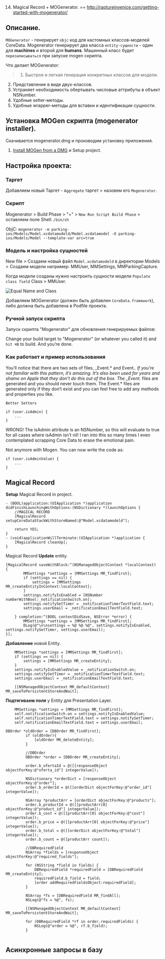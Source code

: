 14. Magical Record + MOGenerator.
==
http://raptureinvenice.com/getting-started-with-mogenerator/

## Описание.

`MOGenerator` - генерирует `objc` код для кастомных классов-моделей CoreData. 
Mogenerator генерирует два класса `еntity-cущности` - один для **machines** и второй для **humans**. 
Машинный класс будет `перезаписываться` при запуске mogen скрипта.

Что делает MOGenerator:

> 1. Быстрое и легкая генерация конкретных классов для модели.
2. Представление в виде двух-классов.
3. Устраняет необходимость обертывать числовые аттрибуты в объект NSNumber.
4. Удобные setter-методы.
5. Удобные wrapper-методы для вставки и идентификации сущности.

## Установка MOGen cкрипта (mogenerator installer).
Скачивается mogenerator.dmg и производим установку приложения.

1. [Install MOGen from a DMG](http://rentzsch.github.io/mogenerator/) и Setup project.

## Настройка проекта:

### Таргет
Добавляем новый Таргет - `Aggregate` таргет > назовем его `Mogenerator`.

### Скрипт
Mogenerator > Build Phase > "+" > `New Run Script Build Phase` > оставляем поле Shell: `/bin/sh`

ObjC:
`mogenerator -m parking-ios/Models/Model.xcdatamodeld/Model.xcdatamodel -O parking-ios/Models/Model --template-var arc=true`

### Модель и настройка сущностей
New file > Создаем новый файл `Model.xcdatamodeld` в директории Models > Создаем модели например: MMUser, MMSettings, MMParkingCapture.

Когда модели созданы нужно настроить сущности модели `Populate class field` Class > MMUser.

![Equal Name and Class](https://github.com/arthurigberdin/rg-ios-base/blob/master/Images/Entity.png)

Добавляем MOGenerator (должен быть добавлен `CoreData.framework`), либо должна быть добавлена в Podfile проекта.

### Ручной запуск скрипта

Запуск скрипта "Mogenerator" для обновления генерируемых файлов:

Change your build target to "Mogenerator" (or whatever you called it) and `hit ⌘B` to build. And you’re done.

### Как работает и пример использования

You’ll notice that there are two sets of files, _Event.* and Event.*. If you’re not familiar with this pattern, it’s amazing. It’s also been used for years and shame on Apple that they don’t do this out of the box. The _Event.* files are generated and you should never touch them. The Event.* files are generated only if they don’t exist and you can feel free to add any methods and properties you like.

`Better Setters`

```objc
if (user.isAdmin) {
    ...
}
```
WRONG! The isAdmin attribute is an NSNumber, so this will evaluate to true for all cases where isAdmin isn’t nil! I ran into this so many times I even contemplated scrapping Core Data to erase the emotional pain.

Not anymore with Mogen. You can now write the code as:

```objc
if (user.isAdminValue) {
    ...
}
```

## Magical Record

**Setup** Magical Record in project.
```obj-c
- (BOOL)application:(UIApplication *)application didFinishLaunchingWithOptions:(NSDictionary *)launchOptions {
    //MAGICAL RECORD
    [MagicalRecord setupCoreDataStackWithStoreNamed:@"Model.xcdatamodeld"];

    return YES;
}
- (void)applicationWillTerminate:(UIApplication *)application {
    [MagicalRecord cleanUp];
}
```

Magical Record **Update** entity.
```objc
[MagicalRecord saveWithBlock:^(NSManagedObjectContext *localContext) 
{
        MMSettings *settings = [MMSettings MR_findFirst];
        if (settings == nil) {
            settings = [MMSettings MR_createEntityInContext:localContext];
        }
        settings.notifyIsEnabled = [NSNumber numberWithBool:_notificationSwitch.on];
        settings.notifySetTimer = _notificationTimerTextField.text;
        settings.userEmail = _notificationEmailTextField.text;
        
    } completion:^(BOOL contextDidSave, NSError *error) {
        MMSettings *settings = [MMSettings MR_findFirst];
        DLog(@"\n\nsettings = %@ %@ %@", settings.notifyIsEnabled, settings.notifySetTimer, settings.userEmail);
}];
```

**Добавление** новой Entity.
```objc
    MMSettings *settings = [MMSettings MR_findFirst];
    if (settings == nil) {
        settings = [MMSettings MR_createEntity];
    }
    settings.notifyIsEnabledValue = _notificationSwitch.on;
    settings.notifySetTimer = _notificationTimerTextField.text;
    settings.userEmail = _notificationEmailTextField.text;
    
    [[NSManagedObjectContext MR_defaultContext] MR_saveToPersistentStoreAndWait];
```

**Подтягиваем поля** у Entity для Presentation Layer.
```objc
    MMSettings *settings = [MMSettings MR_findFirst];
    self.notificationSwitch.on = settings.notifyIsEnabledValue;
    self.notificationTimerTextField.text = settings.notifySetTimer;
    self.notificationEmailTextField.text = settings.userEmail;
```


```objc
DBOrder *oldOrder = [DBOrder MR_findFirst];
         if (oldOrder){
             [oldOrder MR_deleteEntity];
         }
         
         //DBOrder
         DBOrder *order = [DBOrder MR_createEntity];
         
         order.b_ofertaId = @([[responseObject objectForKey:@"oferta_id"] integerValue]);
        
         NSDictionary *orderDict = [responseObject objectForKey:@"order"];
         order.b_orderId = @([[orderDict objectForKey:@"order_id"] integerValue]);
         
         NSArray *productArr = [orderDict objectForKey:@"products"];
         order.b_productId = @([[productArr[0] objectForKey:@"product_id"] integerValue]);
         order.b_cost = @([[productArr[0] objectForKey:@"cost"] integerValue]);
         order.b_price = @([[productArr[0] objectForKey:@"price"] integerValue]);
         order.b_total = @([[orderDict objectForKey:@"total"] integerValue]);
         order.b_count = @([productArr count]);
         
         //DBRequiredField
         NSArray *fields = [responseObject objectForKey:@"required_fields"];
         
         for (NSString *field in fields) {
             DBRequiredField *requiredField = [DBRequiredField MR_createEntity];
             requiredField.b_field = field;
             [order addRequiredFieldsObject:requiredField];
         }
         
         NSArray *fs = [DBRequiredField MR_findAll];
         NSLog(@"fs = %@", fs);
         
         [[NSManagedObjectContext MR_defaultContext] MR_saveToPersistentStoreAndWait];
         
         for (DBRequiredField *rf in order.requiredFields) {
             NSLog(@"order = %@", rf.b_field);
         }
         
```

## Асинхронные запросы в базу


